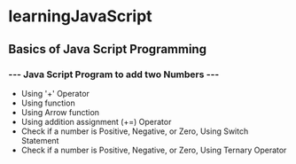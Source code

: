 # learningJavaScript
## Basics of Java Script Programming 
### --- Java Script Program to add two Numbers ---

 - Using '+' Operator
 - Using function
 - Using Arrow function
 - Using addition assignment (+=) Operator
 - Check if a number is Positive, Negative, or Zero, Using Switch Statement
 - Check if a number is Positive, Negative, or Zero, Using Ternary Operator
